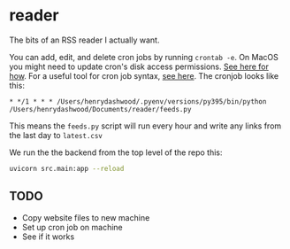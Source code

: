 # reader

The bits of an RSS reader I actually want.

You can add, edit, and delete cron jobs by running `crontab -e`. On MacOS you might need to update cron's disk access permissions. [See here for how](https://dccxi.com/posts/crontab-not-working-catalina/). For a useful tool for cron job syntax, [see here](https://crontab.guru). The cronjob looks like this:

```
* */1 * * * /Users/henrydashwood/.pyenv/versions/py395/bin/python /Users/henrydashwood/Documents/reader/feeds.py
```

This means the `feeds.py` script will run every hour and write any links from the last day to `latest.csv`

We run the the backend from the top level of the repo this:

```zsh
uvicorn src.main:app --reload
```

## TODO

- Copy website files to new machine
- Set up cron job on machine
- See if it works
